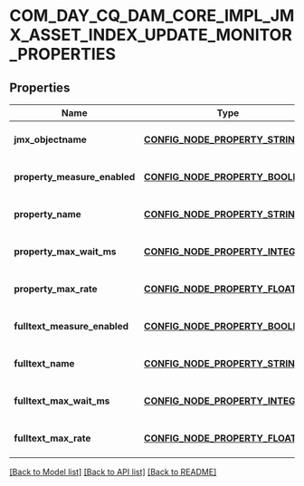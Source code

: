 # COM_DAY_CQ_DAM_CORE_IMPL_JMX_ASSET_INDEX_UPDATE_MONITOR_PROPERTIES

## Properties
Name | Type | Description | Notes
------------ | ------------- | ------------- | -------------
**jmx_objectname** | [**CONFIG_NODE_PROPERTY_STRING**](configNodePropertyString.md) |  | [optional] [default to null]
**property_measure_enabled** | [**CONFIG_NODE_PROPERTY_BOOLEAN**](configNodePropertyBoolean.md) |  | [optional] [default to null]
**property_name** | [**CONFIG_NODE_PROPERTY_STRING**](configNodePropertyString.md) |  | [optional] [default to null]
**property_max_wait_ms** | [**CONFIG_NODE_PROPERTY_INTEGER**](configNodePropertyInteger.md) |  | [optional] [default to null]
**property_max_rate** | [**CONFIG_NODE_PROPERTY_FLOAT**](configNodePropertyFloat.md) |  | [optional] [default to null]
**fulltext_measure_enabled** | [**CONFIG_NODE_PROPERTY_BOOLEAN**](configNodePropertyBoolean.md) |  | [optional] [default to null]
**fulltext_name** | [**CONFIG_NODE_PROPERTY_STRING**](configNodePropertyString.md) |  | [optional] [default to null]
**fulltext_max_wait_ms** | [**CONFIG_NODE_PROPERTY_INTEGER**](configNodePropertyInteger.md) |  | [optional] [default to null]
**fulltext_max_rate** | [**CONFIG_NODE_PROPERTY_FLOAT**](configNodePropertyFloat.md) |  | [optional] [default to null]

[[Back to Model list]](../README.md#documentation-for-models) [[Back to API list]](../README.md#documentation-for-api-endpoints) [[Back to README]](../README.md)


